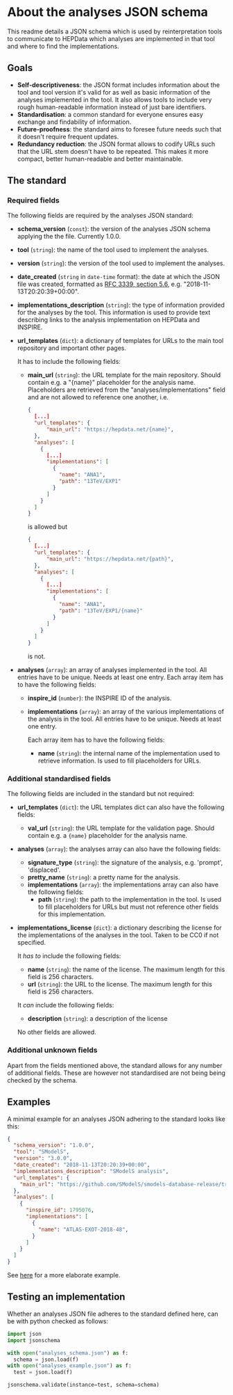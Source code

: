 # About the analyses JSON schema

This readme details a JSON schema which is used by reinterpretation tools to communicate to HEPData which analyses are implemented in that tool and where to find the implementations.

## Goals
- **Self-descriptiveness**: the JSON format includes information about the tool and tool version it's valid for as well as basic information of the analyses implemented in the tool.
  It also allows tools to include very rough human-readable information instead of just bare identifiers.
- **Standardisation**: a common standard for everyone ensures easy exchange and findability of information.
- **Future-proofness**: the standard aims to foresee future needs such that it doesn't require frequent updates.
- **Redundancy reduction**: the JSON format allows to codify URLs such that the URL stem doesn't have to be repeated.
  This makes it more compact, better human-readable and better maintainable.

## The standard

### Required fields
The following fields are required by the analyses JSON standard:
- **schema_version** (`const`): the version of the analyses JSON schema applying the the file.
  Currently 1.0.0.
- **tool** (`string`): the name of the tool used to implement the analyses.
- **version** (`string`): the version of the tool used to implement the analyses.
- **date_created** (`string` in `date-time` format): the date at which the JSON file was created, formatted as [RFC 3339, section 5.6](https://json-schema.org/understanding-json-schema/reference/type#dates-and-times), e.g. "2018-11-13T20:20:39+00:00".
- **implementations_description** (`string`): the type of information provided for the analyses by the tool.
  This information is used to provide text describing links to the analysis implementation on HEPData and INSPIRE.
- **url_templates** (`dict`): a dictionary of templates for URLs to the main tool repository and important other pages.
  
  It has to include the following fields:
  - **main_url** (`string`): the URL template for the main repository.
    Should contain e.g. a "{name}" placeholder for the analysis name.
    Placeholders are retrieved from the "analyses/implementations" field and are not allowed to reference one another, i.e.
    ```JSON
    {
      [...]
      "url_templates": {
          "main_url": "https://hepdata.net/{name}",
      },
      "analyses": [
        {
          [...]
          "implementations": [
            {
              "name": "ANA1",
              "path": "13TeV/EXP1"
            }
          ]
        }
      ]
    }
    ```
    is allowed but
    ```JSON
    {
      [...]
      "url_templates": {
          "main_url": "https://hepdata.net/{path}",
      },
      "analyses": [
        {
          [...]
          "implementations": [
            {
              "name": "ANA1",
              "path": "13TeV/EXP1/{name}"
            }
          ]
        }
      ]
    }
    ```
    is not.
- **analyses** (`array`): an array of analyses implemented in the tool.
  All entries have to be unique.
  Needs at least one entry.
  Each array item has to have the following fields:
  - **inspire_id** (`number`): the INSPIRE ID of the analysis.
  - **implementations** (`array`): an array of the various implementations of the analysis in the tool.
    All entries have to be unique.
    Needs at least one entry.
    
    Each array item has to have the following fields:
    - **name** (`string`): the internal name of the implementation used to retrieve information.
    Is used to fill placeholders for URLs.

### Additional standardised fields
The following fields are included in the standard but not required:

- **url_templates** (`dict`): the URL templates dict can also have the following fields:
  - **val_url** (`string`): the URL template for the validation page.
    Should contain e.g. a `{name}` placeholder for the analysis name.
- **analyses** (`array`): the analyses array can also have the following fields:
  - **signature_type** (`string`): the signature of the analysis, e.g. 'prompt', 'displaced'.
  - **pretty_name** (`string`): a pretty name for the analysis.
  - **implementations** (`array`): the implementations array can also have the following fields:
    - **path** (`string`): the path to the implementation in the tool.
    Is used to fill placeholders for URLs but must not reference other fields for this implementation.
- **implementations_license** (`dict`): a dictionary describing the license for the implementations of the analyses in the tool.
  Taken to be CC0 if not specified.
  
  It *has to* include the following fields:
  - **name** (`string`): the name of the license.
    The maximum length for this field is 256 characters.
  - **url** (`string`): the URL to the license.
  The maximum length for this field is 256 characters.
  
  It *can* include the following fields:
  - **description** (`string`): a description of the license
  
  No other fields are allowed.


### Additional unknown fields
Apart from the fields mentioned above, the standard allows for any number of additional fields.
These are however not standardised are not being being checked by the schema.


## Examples
A minimal example for an analyses JSON adhering to the standard looks like this:
```JSON
{
  "schema_version": "1.0.0",
  "tool": "SModelS",
  "version": "3.0.0",
  "date_created": "2018-11-13T20:20:39+00:00",
  "implementations_description": "SModelS analysis",
  "url_templates": {
    "main_url": "https://github.com/SModelS/smodels-database-release/tree/main/{name}"
  },
  "analyses": [
    {
      "inspire_id": 1795076,
      "implementations": [
        {
          "name": "ATLAS-EXOT-2018-48",
        }
      ]
    }
  ]
}
```
See [here](../../../../tests/test_data/analyses_example.json) for a more elaborate example.

## Testing an implementation

Whether an analyses JSON file adheres to the standard defined here, can be with python checked as follows:
```python
import json
import jsonschema

with open("analyses_schema.json") as f:
  schema = json.load(f)
with open("analyses_example.json") as f:
  test = json.load(f)

jsonschema.validate(instance=test, schema=schema)
```